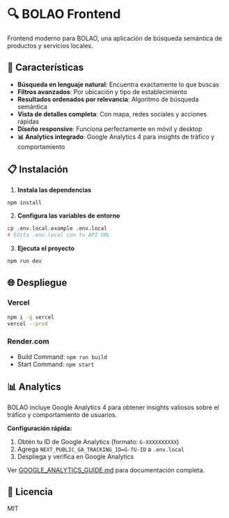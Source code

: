 # 🔍 BOLAO Frontend

Frontend moderno para BOLAO, una aplicación de búsqueda semántica de productos y servicios locales.

## 🚀 Características

- **Búsqueda en lenguaje natural**: Encuentra exactamente lo que buscas
- **Filtros avanzados**: Por ubicación y tipo de establecimiento
- **Resultados ordenados por relevancia**: Algoritmo de búsqueda semántica
- **Vista de detalles completa**: Con mapa, redes sociales y acciones rápidas
- **Diseño responsive**: Funciona perfectamente en móvil y desktop
- **📊 Analytics integrado**: Google Analytics 4 para insights de tráfico y comportamiento

## 📋 Instalación

1. **Instala las dependencias**

```bash
npm install
```

2. **Configura las variables de entorno**

```bash
cp .env.local.example .env.local
# Edita .env.local con tu API URL
```

3. **Ejecuta el proyecto**

```bash
npm run dev
```

## 🌐 Despliegue

### Vercel

```bash
npm i -g vercel
vercel --prod
```

### Render.com

- Build Command: `npm run build`
- Start Command: `npm start`

## 📊 Analytics

BOLAO incluye Google Analytics 4 para obtener insights valiosos sobre el tráfico y comportamiento de usuarios.

**Configuración rápida:**

1. Obtén tu ID de Google Analytics (formato: `G-XXXXXXXXXX`)
2. Agrega `NEXT_PUBLIC_GA_TRACKING_ID=G-TU-ID` a `.env.local`
3. Despliega y verifica en Google Analytics

Ver [GOOGLE_ANALYTICS_GUIDE.md](./GOOGLE_ANALYTICS_GUIDE.md) para documentación completa.

## 📄 Licencia

MIT
